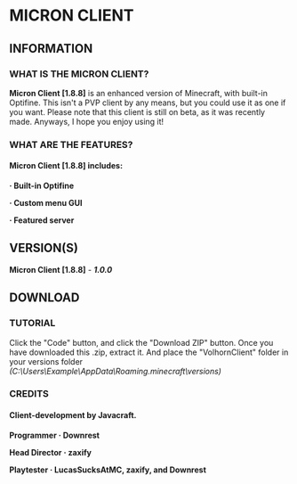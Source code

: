 # MICRON CLIENT

## INFORMATION

### WHAT IS THE MICRON CLIENT?

**Micron Client [1.8.8]** is an enhanced version of Minecraft, with built-in Optifine. This isn't a PVP client by any means, but you could use it as one if you want.
Please note that this client is still on beta, as it was recently made. Anyways, I hope you enjoy using it!

### WHAT ARE THE FEATURES?

#### **Micron Client [1.8.8]** includes:

 **· Built-in Optifine**
 
 **· Custom menu GUI**
 
 **· Featured server**
 
## VERSION(S)

**Micron Client [1.8.8]** - ***1.0.0***

## DOWNLOAD

### TUTORIAL

Click the "Code" button, and click the "Download ZIP" button.
Once you have downloaded this .zip, extract it.
And place the "VolhornClient" folder in your versions folder *(C:\Users\Example\AppData\Roaming\.minecraft\versions)*

### CREDITS

#### **Client-development by Javacraft.**

 **Programmer · Downrest**
 
 **Head Director · zaxify**
 
 **Playtester · LucasSucksAtMC, zaxify, and Downrest**
